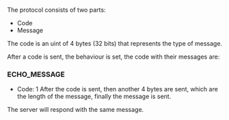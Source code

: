 The protocol consists of two parts:
- Code
- Message

The code is an uint of 4 bytes (32 bits) that represents the type of message.

After a code is sent, the behaviour is set, the code with their messages are:

### ECHO_MESSAGE
- Code: 1
After the code is sent, then another 4 bytes are sent, which are the length of the message, finally the message is sent.

The server will respond with the same message.
